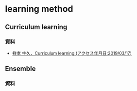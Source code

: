 # learning method

## Curriculum learning
### **資料**
- [祥孝 牛久、Curriculum learning (アクセス年月日:2019/03/17)](https://www.slideshare.net/YoshitakaUshiku/20150530-kantocv-curriculumlearning)

## Ensemble
### **資料**
